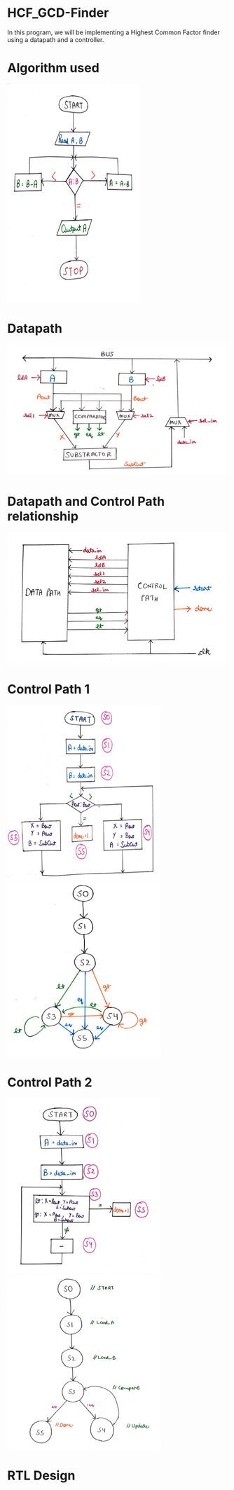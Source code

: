 # HCF_GCD-Finder

In this program, we will be implementing a Highest Common Factor finder using a datapath and a controller.
# Algorithm used
<img src="Images/algo.jpg" alt="Alt Text" width="300" height="500">

# Datapath 
<img src="Images/datapath.jpg" alt="Alt Text" width="800" height="300">

# Datapath and Control Path relationship
<img src="Images/DP_CP_relationship.jpg" alt="Alt Text" width="800" height="300">

# Control Path 1
<img src="Images/controller1.jpg" alt="Alt Text" width="350" height="400"> <img src="Images/controller1_simplified.jpg" alt="Alt Text" width="350" height="400">

# Control Path 2
<img src="Images/controller2.jpg" alt="Alt Text" width="350" height="400"> <img src="Images/controller2_simplified.jpg" alt="Alt Text" width="350" height="400">

# RTL Design
